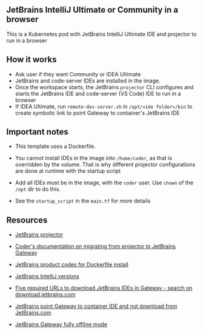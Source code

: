 ## JetBrains IntelliJ Ultimate or Community in a browser

This is a Kubernetes pod with JetBrains IntelliJ Ultimate IDE and projector to run in a browser

## How it works

- Ask user if they want Community or IDEA Ultimate
- JetBrains and code-server IDEs are installed in the image.
- Once the workspace starts, the JetBrains `projector` CLI configures and starts the JetBrains IDE and code-server (VS Code) IDE to run in a browser
- If IDEA Ultimate, run `remote-dev-server.sh` in `/opt/<ide folder>/bin` to create symbolic link to point Gateway to container's JetBrains IDE

## Important notes

- This template uses a Dockerfile.

- You cannot install IDEs in the image into `/home/coder`, as that is overridden by the volume. That is why different projector configurations are done at runtime with the startup script

- Add all IDEs must be in the image, with the `coder` user. Use `chown` of the `/opt` dir to do this.

- See the `startup_script` in the `main.tf` for more details

## Resources

- [JetBrains projector](https://lp.jetbrains.com/projector/)

- [Coder's documentation on migrating from projector to JetBrains Gateway](https://coder.com/docs/v2/latest/ides/gateway)

- [JetBrains product codes for Dockerfile install](https://plugins.jetbrains.com/docs/marketplace/product-codes.html)

- [JetBrains IntelliJ versions](https://www.jetbrains.com/idea/download/other.html)

- [Five required URLs to download JetBrains IDEs in Gateway - search on download.jetbrains.com](https://www.jetbrains.com/help/idea/remote-development-troubleshooting.html#setup)

- [JetBrains point Gateway to container IDE and not download from JetBrains.com](https://www.jetbrains.com/help/idea/remote-development-troubleshooting.html#setup)

- [JetBrains Gateway fully offline mode](https://www.jetbrains.com/help/idea/fully-offline-mode.html)